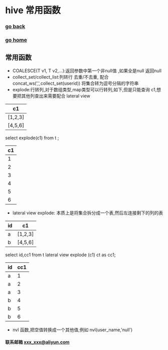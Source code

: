 # hive 常用函数
### [go back](/x2q/hive/hive)      
### [go home](/x2q)      
 
## 常用函数
+ COALESCE(T v1, T v2,…):返回参数中第一个非null值 ,如果全是null 返回null
+ collect_set/collect_list:列转行 去重/不去重, 配合concat_ws(',',collect_set(userid)) 将集合转为逗号分隔的字符串
+ explode:行转列,对于数组类型,map类型可以行转列,如下,但是只能查询 c1,想要把其他列查出来需要配合 lateral view 
                                   
|  c1   | 
|  ----  | 
| [1,2,3]  | 
| [4,5,6] | 
                                
select explode(c1) from t  ;
                                    
| c1 | 
| ---| 
| 1  | 
| 2  | 
| 3  | 
| 4  | 
| 5  | 
| 6  | 
                                      
+ lateral view explode: 本质上是将集合拆分成一个表,然后左连接剩下的列的表
                               
|  id   | c1  |
|  ----  | ----  |
| a  | [1,2,3] |
| b  | [4,5,6] |
                                    
select id,cc1 from t lateral view explode (c1) ct as cc1;
                                         
|  id   | cc1 |
|  ----  |-----|
| a  | 1   |
| a  | 2   |
| a  | 3   |
| b  | 4   |
| b  | 5   |
| b  | 6   |
  
+ nvl 函数,把空值转换成一个其他值,例如 nvl(user_name,'null')                                     





#### 联系邮箱 xxx_xxx@aliyun.com

